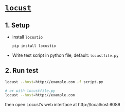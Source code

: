 [`locust`](https://locust.io/)
==============================

## 1. Setup
* Install `locustio`
    ```bash
    pip install locustio
    ```

* Write test script in python file, default: `locustfile.py`

## 2. Run test
```bash
locust --host=http://example.com -f script.py 

# or with locustfile.py
locust --host=http://example.com
```

then open Locust’s web interface at http://localhost:8089
